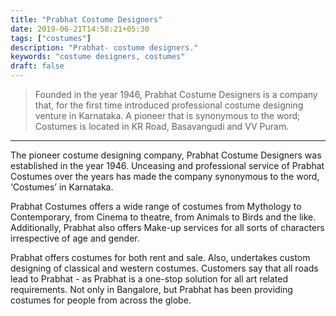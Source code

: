 ```yaml
---
title: "Prabhat Costume Designers"
date: 2019-06-21T14:58:21+05:30
tags: ["costumes"]
description: "Prabhat- costume designers."
keywords: "costume designers, costumes"
draft: false
---
```


>Founded in the year 1946, Prabhat Costume Designers is a company that, for the first time introduced professional costume designing venture in Karnataka. A pioneer that is synonymous to the word; Costumes is located in KR Road, Basavangudi and VV Puram.

---

The pioneer costume designing company, Prabhat Costume Designers was established in the year 1946. Unceasing and professional service of Prabhat Costumes over the years has made the company synonymous to the word, ‘Costumes’ in Karnataka.

Prabhat Costumes offers a wide range of costumes from Mythology to Contemporary, from Cinema to theatre, from Animals to Birds and the like. Additionally, Prabhat also offers Make-up services for all sorts of characters irrespective of age and gender.

Prabhat offers costumes for both rent and sale. Also, undertakes custom designing of classical and western costumes. Customers say that all roads lead to Prabhat - as Prabhat is a one-stop solution for all art related requirements. Not only in Bangalore, but Prabhat has been providing costumes for people from across the globe.
